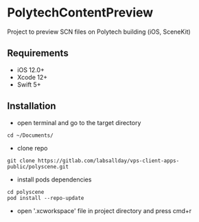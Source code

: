 # PolytechContentPreview

Project to preview SCN files on Polytech building (iOS, SceneKit)

## Requirements

- iOS 12.0+
- Xcode 12+
- Swift 5+

## Installation

* open terminal and go to the target directory
```shell
cd ~/Documents/
```
* clone repo
```shell
git clone https://gitlab.com/labsallday/vps-client-apps-public/polyscene.git
```
* install pods dependencies
```shell
cd polyscene
pod install --repo-update
```
* open '.xcworkspace' file in project directory and press cmd+r
